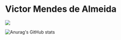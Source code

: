# Victor Mendes de Almeida

<img src="https://cdn.hackernoon.com/images/f2px36fy.gif">

![Anurag's GitHub stats](https://github-readme-stats.vercel.app/api?username=mendeslife&show_icons=true&theme=bear)



